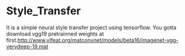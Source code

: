 # Style_Transfer
It is a simple neural style transfer project using tensorflow.  You gotta download vgg19 pretrainned weights at first.http://www.vlfeat.org/matconvnet/models/beta16/imagenet-vgg-verydeep-19.mat

